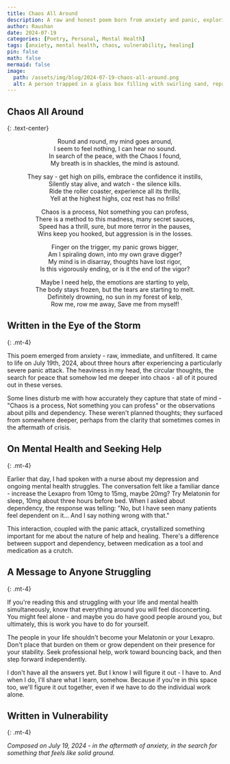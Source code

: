 ```yaml
---
title: Chaos All Around
description: A raw and honest poem born from anxiety and panic, exploring mental health struggles and the search for peace amidst chaos.
author: Raushan
date: 2024-07-19
categories: [Poetry, Personal, Mental Health]
tags: [anxiety, mental health, chaos, vulnerability, healing]
pin: false
math: false
mermaid: false
image:
  path: /assets/img/blog/2024-07-19-chaos-all-around.png
  alt: A person trapped in a glass box filling with swirling sand, representing the claustrophobic intensity of panic with glimpses of relief through small cracks.
---
```


## Chaos All Around
{: .text-center}

<div class="poem" markdown="1" align="center">
Round and round, my mind goes around,<br>
I seem to feel nothing, I can hear no sound.<br>
In search of the peace, with the Chaos I found,<br>
My breath is in shackles, the mind is astound.

They say - get high on pills, embrace the confidence it instills,<br>
Silently stay alive, and watch - the silence kills.<br>
Ride the roller coaster, experience all its thrills,<br>
Yell at the highest highs, coz rest has no frills!

Chaos is a process, Not something you can profess,<br>
There is a method to this madness, many secret sauces,<br>
Speed has a thrill, sure, but more terror in the pauses,<br>
Wins keep you hooked, but aggression is in the losses.

Finger on the trigger, my panic grows bigger,<br>
Am I spiraling down, into my own grave digger?<br>
My mind is in disarray, thoughts have lost rigor,<br>
Is this vigorously ending, or is it the end of the vigor?

Maybe I need help, the emotions are starting to yelp,<br>
The body stays frozen, but the tears are starting to melt.<br>
Definitely drowning, no sun in my forest of kelp,<br>
Row me, row me away, Save me from myself!
</div>

## Written in the Eye of the Storm
{: .mt-4}

This poem emerged from anxiety - raw, immediate, and unfiltered. It came to life on July 19th, 2024, about three hours after experiencing a particularly severe panic attack. The heaviness in my head, the circular thoughts, the search for peace that somehow led me deeper into chaos - all of it poured out in these verses.

Some lines disturb me with how accurately they capture that state of mind - "Chaos is a process, Not something you can profess" or the observations about pills and dependency. These weren't planned thoughts; they surfaced from somewhere deeper, perhaps from the clarity that sometimes comes in the aftermath of crisis.

## On Mental Health and Seeking Help
{: .mt-4}

Earlier that day, I had spoken with a nurse about my depression and ongoing mental health struggles. The conversation felt like a familiar dance - increase the Lexapro from 10mg to 15mg, maybe 20mg? Try Melatonin for sleep, 10mg about three hours before bed. When I asked about dependency, the response was telling: "No, but I have seen many patients feel dependent on it... And I say nothing wrong with that."

This interaction, coupled with the panic attack, crystallized something important for me about the nature of help and healing. There's a difference between support and dependency, between medication as a tool and medication as a crutch.

## A Message to Anyone Struggling
{: .mt-4}

If you're reading this and struggling with your life and mental health simultaneously, know that everything around you will feel disconcerting. You might feel alone - and maybe you do have good people around you, but ultimately, this is work you have to do for yourself.

The people in your life shouldn't become your Melatonin or your Lexapro. Don't place that burden on them or grow dependent on their presence for your stability. Seek professional help, work toward bouncing back, and then step forward independently.

I don't have all the answers yet. But I know I will figure it out - I have to. And when I do, I'll share what I learn, somehow. Because if you're in this space too, we'll figure it out together, even if we have to do the individual work alone.

## Written in Vulnerability
{: .mt-4}

*Composed on July 19, 2024 - in the aftermath of anxiety, in the search for something that feels like solid ground.*